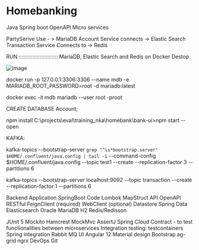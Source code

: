 # Homebanking
Java Spring boot OpenAPI Micro services 

PartySerive Use - > MariaDB
Account Service connects -> Elastic Search 
Transaction Service Connects to -> Redis 

RUN :::::::::::::::::::::::::: MariaDB,  Elastic Search  and Redis on Docker Destop 



![image](https://user-images.githubusercontent.com/18755732/209125027-d8d8a29d-8e99-49ed-864e-3d948e732a70.png)

docker run -p 127.0.0.1:3306:3306  --name mdb -e MARIADB_ROOT_PASSWORD=root -d mariadb:latest

docker exec -it mdb mariadb --user root -proot

CREATE DATABASE Account;

npm install
C:\projects\eval\training_nka\homebank\bank-ui>npm start --open


KAFKA:


kafka-topics --bootstrap-server `grep "^\s*bootstrap.server" $HOME/.confluent/java.config | tail -1` --command-config $HOME/.confluent/java.config --topic test1 --create --replication-factor 3 --partitions 6

kafka-topics --bootstrap-server localhost:9092  --topic transaction --create --replication-factor 1 --partitions 6


Backend
Application
  SpringBoot
  Code
  Lombok
  MapStruct
  API 
  OpenAPI
  RESTful
  FeignClient (required)
  WebClient (optional)
  Datastore
  Spring Data
  Elasticsearch
  Oracle
  MariaDB
  H2
  Redis/Redisson

  JUnit 5
  Mockito
  Hamcrest
  MockMvc
  AssertJ
  Spring Cloud Contract - to test functionalities between microservices
  Integration testing: testcontainers
  Spring integration
  Rabbit MQ
  UI
  Angular 12
  Material design
  Bootstrap
  ag-grid
  ngrx
  DevOps
  Git 

